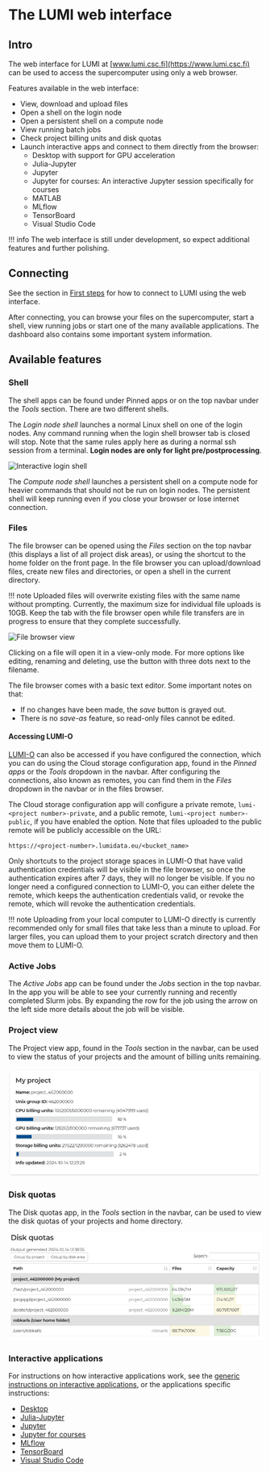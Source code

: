 # The LUMI web interface


## Intro

The web interface for LUMI at [www.lumi.csc.fi](https://www.lumi.csc.fi) can be used to access the supercomputer using only a web browser.

Features available in the web interface:

- View, download and upload files
- Open a shell on the login node
- Open a persistent shell on a compute node
- View running batch jobs
- Check project billing units and disk quotas
- Launch interactive apps and connect to them directly from the browser:
    - Desktop with support for GPU acceleration
    - Julia-Jupyter
    - Jupyter
    - Jupyter for courses: An interactive Jupyter session specifically for courses
    - MATLAB
    - MLflow
    - TensorBoard
    - Visual Studio Code
 
!!! info
	The web interface is still under development, so expect 
	additional features and further polishing. 

## Connecting

See the section in [First steps](../../firststeps/loggingin-webui.md) for how to connect to LUMI using the web interface. 

After connecting, you can browse your files on the supercomputer, start a shell, view running jobs or start one of the many available applications. The dashboard also contains some important system information.

## Available features

### Shell

The shell apps can be found under Pinned apps or on the top navbar under the _Tools_ section.
There are two different shells.

The _Login node shell_ launches a normal Linux shell on one of the login nodes.
Any command running when the login shell browser tab is closed will stop.
Note that the same rules apply here as during a normal ssh session from a terminal.
**Login nodes are only for light pre/postprocessing**. 

![Interactive login shell](../../assets/images/wwwLumiShell.png)

The _Compute node shell_ launches a persistent shell on a compute node for heavier commands that should not be run on login nodes.
The persistent shell will keep running even if you close your browser or lose internet connection.

### Files

The file browser can be opened using the _Files_ section on the top navbar (this displays a list of all project disk areas), or using 
the shortcut to the home folder on the front page. In the file browser
you can upload/download files, create new files and directories, or open a shell in the current directory. 

!!! note
    Uploaded files will overwrite existing files with the same name without prompting.
    Currently, the maximum size for individual file uploads is 10GB.
    Keep the tab with the file browser open while file transfers are in progress to ensure that they complete successfully.


![File browser view](../../assets/images/wwwLumiFiles.png)

Clicking on a file will open it in a view-only mode. For more options like editing, renaming and deleting, use the button with three dots next to the filename.   

The file browser comes with a basic text editor. Some important notes on that:

- If no changes have been made, the _save_ button is grayed out.
- There is no _save-as_ feature, so read-only files cannot be edited.

#### Accessing LUMI-O
[LUMI-O](../../storage/lumio/index.md#lumi-o) can also be accessed if you have
configured the connection, which you can do using the Cloud storage
configuration app, found in the _Pinned apps_ or the _Tools_ dropdown in the
navbar. After configuring the connections, also known as remotes, you can find
them in the _Files_ dropdown in the navbar or in the files browser.

The Cloud storage configuration app will configure a private remote,
`lumi-<project number>-private`, and a public remote, `lumi-<project
number>-public`, if you have enabled the option. Note that files uploaded to
the public remote will be publicly accessible on the URL:
```
https://<project-number>.lumidata.eu/<bucket_name>
```

Only shortcuts to the project storage spaces in LUMI-O that have valid
authentication credentials will be visible in the file browser, so once the
authentication expires after 7 days, they will no longer be visible.
If you no longer need a configured connection to LUMI-O, you can either delete
the remote, which keeps the authentication credentials valid, or revoke the
remote, which will revoke the authentication credentials.

!!! note
    Uploading from your local computer to LUMI-O directly is currently
    recommended only for small files that take less than a minute to upload.
    For larger files, you can upload them to your project scratch directory and
    then move them to LUMI-O.

### Active Jobs

The _Active Jobs_ app can be found under the _Jobs_ section in the top navbar.
In the app you will be able to see your currently running and recently completed Slurm jobs.
By expanding the row for the job using the arrow on the left side more details about the job will be visible.

### Project view

The Project view app, found in the _Tools_ section in the navbar, can be used
to view the status of your projects and the amount of billing units remaining.

![Project view app](../../assets/images/wwwLumiProjectView.png)

### Disk quotas

The Disk quotas app, in the _Tools_ section in the navbar, can be used to view
the disk quotas of your projects and home directory.

![Disk quotas app](../../assets/images/wwwLumiDiskQuotas.png)

### Interactive applications

For instructions on how interactive applications work,
see the [generic instructions on interactive applications](./interactive-apps.md),
or the applications specific instructions:

- [Desktop](./desktop.md)
- [Julia-Jupyter](./julia-jupyter.md)
- [Jupyter](./jupyter.md)
- [Jupyter for courses](./jupyter-for-courses.md)
- [MLflow](./mlflow.md)
- [TensorBoard](./tensorboard.md)
- [Visual Studio Code](./vscode.md)

